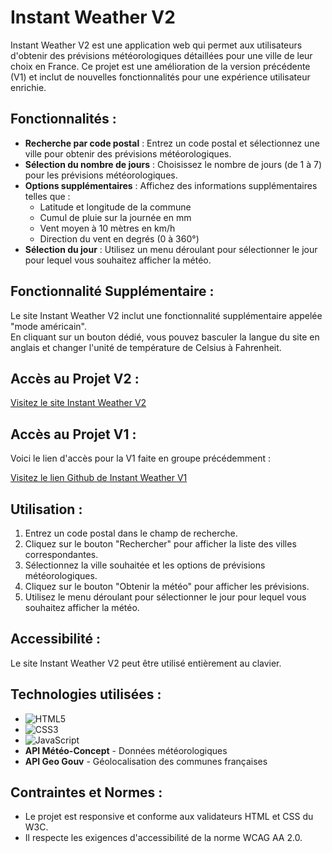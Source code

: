 # Instant Weather V2

Instant Weather V2 est une application web qui permet aux utilisateurs d'obtenir des prévisions météorologiques détaillées pour une ville de leur choix en France. Ce projet est une amélioration de la version précédente (V1) et inclut de nouvelles fonctionnalités pour une expérience utilisateur enrichie.

## Fonctionnalités :

- **Recherche par code postal** : Entrez un code postal et sélectionnez une ville pour obtenir des prévisions météorologiques.
- **Sélection du nombre de jours** : Choisissez le nombre de jours (de 1 à 7) pour les prévisions météorologiques.
- **Options supplémentaires** : Affichez des informations supplémentaires telles que :
  - Latitude et longitude de la commune
  - Cumul de pluie sur la journée en mm
  - Vent moyen à 10 mètres en km/h
  - Direction du vent en degrés (0 à 360°)
- **Sélection du jour** : Utilisez un menu déroulant pour sélectionner le jour pour lequel vous souhaitez afficher la météo.

## Fonctionnalité Supplémentaire :

Le site Instant Weather V2 inclut une fonctionnalité supplémentaire appelée "mode américain".   
En cliquant sur un bouton dédié, vous pouvez basculer la langue du site en anglais et changer l'unité de température de Celsius à Fahrenheit.

## Accès au Projet V2 :

[Visitez le site Instant Weather V2](https://logoviktor.github.io/Instant-Weather---SAE23/)

## Accès au Projet V1 :

Voici le lien d'accès pour la V1 faite en groupe précédemment :

[Visitez le lien Github de Instant Weather V1](https://github.com/LogoViktor/R209---InstantWeather)


## Utilisation :

1. Entrez un code postal dans le champ de recherche.
2. Cliquez sur le bouton "Rechercher" pour afficher la liste des villes correspondantes.
3. Sélectionnez la ville souhaitée et les options de prévisions météorologiques.
4. Cliquez sur le bouton "Obtenir la météo" pour afficher les prévisions.
5. Utilisez le menu déroulant pour sélectionner le jour pour lequel vous souhaitez afficher la météo.

## Accessibilité :

Le site Instant Weather V2 peut être utilisé entièrement au clavier.

## Technologies utilisées :

- ![HTML5](https://img.shields.io/badge/HTML5-E34F26?logo=html5&logoColor=white)  
- ![CSS3](https://img.shields.io/badge/CSS3-1572B6?logo=css3&logoColor=white)  
- ![JavaScript](https://img.shields.io/badge/JavaScript-F7DF1E?logo=javascript&logoColor=black)  
- **API Météo-Concept** - Données météorologiques
- **API Geo Gouv** - Géolocalisation des communes françaises

## Contraintes et Normes :

- Le projet est responsive et conforme aux validateurs HTML et CSS du W3C.
- Il respecte les exigences d'accessibilité de la norme WCAG AA 2.0.